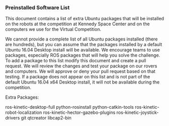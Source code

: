 ### Preinstalled Software List

This document contains a list of extra Ubuntu packages that will be installed on the robots at the competition at Kennedy Space Center and on the computers we use for the Virtual Competition.

We cannot provide a complete list of all Ubuntu packages installed (there are hundreds), but you can assume that the packages installed by a default Ubuntu 16.04 Desktop install will be available. We encourage teams to use packages, especially ROS packages that will help you solve the challenge. To add a package to this list modify this document and create a pull request. We will review the changes and test your package on our rovers and computers. We will approve or deny your pull request based on that testing. If a package does not appear on this list and is not part of the default Ubuntu 16.04 x64 Desktop install, it will not be available during the competition.

Extra Packages:

ros-kinetic-desktop-full
python-rosinstall
python-catkin-tools
ros-kinetic-robot-localization
ros-kinetic-hector-gazebo-plugins
ros-kinetic-joystick-drivers
git
qtcreator
libcap2-bin

